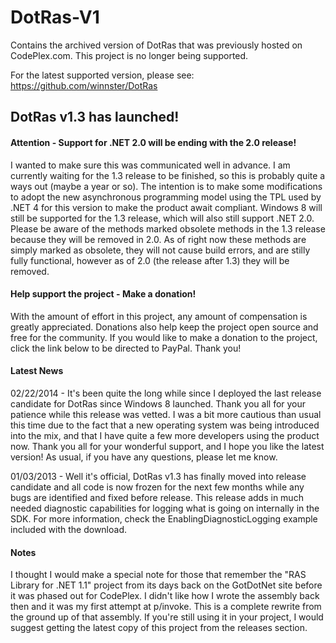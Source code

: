 # DotRas-V1
Contains the archived version of DotRas that was previously hosted on CodePlex.com. This project is no longer being supported.

For the latest supported version, please see: https://github.com/winnster/DotRas

## DotRas v1.3 has launched!
#### Attention - Support for .NET 2.0 will be ending with the 2.0 release!
I wanted to make sure this was communicated well in advance. I am currently waiting for the 1.3 release to be finished, so this is probably quite a ways out (maybe a year or so). The intention is to make some modifications to adopt the new asynchronous programming model using the TPL used by .NET 4 for this version to make the product await compliant. Windows 8 will still be supported for the 1.3 release, which will also still support .NET 2.0. Please be aware of the methods marked obsolete methods in the 1.3 release because they will be removed in 2.0. As of right now these methods are simply marked as obsolete, they will not cause build errors, and are stilly fully functional, however as of 2.0 (the release after 1.3) they will be removed.

#### Help support the project - Make a donation!
With the amount of effort in this project, any amount of compensation is greatly appreciated. Donations also help keep the project open source and free for the community. If you would like to make a donation to the project, click the link below to be directed to PayPal. Thank you!

#### Latest News
02/22/2014 - It's been quite the long while since I deployed the last release candidate for DotRas since Windows 8 launched. Thank you all for your patience while this release was vetted. I was a bit more cautious than usual this time due to the fact that a new operating system was being introduced into the mix, and that I have quite a few more developers using the product now. Thank you all for your wonderful support, and I hope you like the latest version! As usual, if you have any questions, please let me know.

01/03/2013 - Well it's official, DotRas v1.3 has finally moved into release candidate and all code is now frozen for the next few months while any bugs are identified and fixed before release. This release adds in much needed diagnostic capabilities for logging what is going on internally in the SDK. For more information, check the EnablingDiagnosticLogging example included with the download.

#### Notes
I thought I would make a special note for those that remember the "RAS Library for .NET 1.1" project from its days back on the GotDotNet site before it was phased out for CodePlex. I didn't like how I wrote the assembly back then and it was my first attempt at p/invoke. This is a complete rewrite from the ground up of that assembly. If you're still using it in your project, I would suggest getting the latest copy of this project from the releases section.
